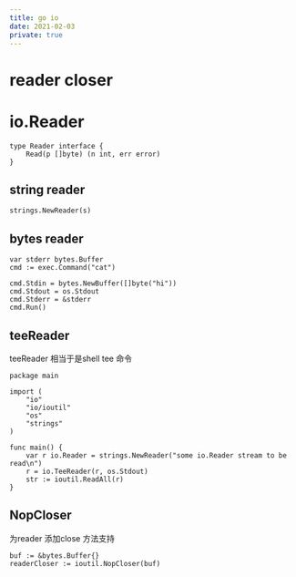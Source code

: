```yaml
---
title: go io
date: 2021-02-03
private: true
---
```

# reader closer

# io.Reader
    type Reader interface {
        Read(p []byte) (n int, err error)
    }
## string reader

    strings.NewReader(s)

## bytes reader
    var stderr bytes.Buffer
    cmd := exec.Command("cat")

    cmd.Stdin = bytes.NewBuffer([]byte("hi"))
    cmd.Stdout = os.Stdout
	cmd.Stderr = &stderr
    cmd.Run()

## teeReader
teeReader 相当于是shell tee 命令

    package main

    import (
        "io"
        "io/ioutil"
        "os"
        "strings"
    )

    func main() {
        var r io.Reader = strings.NewReader("some io.Reader stream to be read\n")
        r = io.TeeReader(r, os.Stdout)
        str := ioutil.ReadAll(r)
    }

## NopCloser
为reader 添加close 方法支持

	buf := &bytes.Buffer{}
	readerCloser := ioutil.NopCloser(buf)
